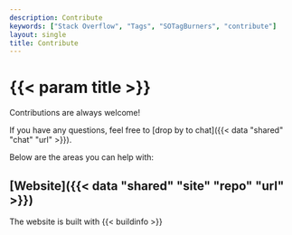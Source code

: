 ```yaml
---
description: Contribute
keywords: ["Stack Overflow", "Tags", "SOTagBurners", "contribute"]
layout: single
title: Contribute
---
```


# {{< param title >}}

Contributions are always welcome!

If you have any questions, feel free to [drop by to chat]({{< data "shared" "chat" "url" >}}).

Below are the areas you can help with:

## [Website]({{< data "shared" "site" "repo" "url" >}})

The website is built with {{< buildinfo >}}